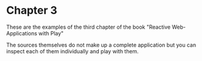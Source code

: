 # Chapter 3

These are the examples of the third chapter of the book "Reactive Web-Applications with Play"

The sources themselves do not make up a complete application but you can inspect each of them individually and play with them.